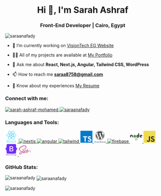 <h1 align="center">Hi 👋, I'm Sarah Ashraf</h1>
<h3 align="center">Front-End Developer | Cairo, Egypt</h3>

<p align="left"> 
  <img src="https://komarev.com/ghpvc/?username=saraanafady&label=Profile%20views&color=0e75b6&style=flat" alt="saraanafady" /> 
</p>

- 🔭 I’m currently working on [VisionTech EG Website](https://visiontecheg.com)

- 👨‍💻 All of my projects are available at [My Portfolio](https://drive.google.com/drive/folders/1DVfzsgrYgiaC7Su5M6107LssZ2DQG1YK?usp=sharing)

- 💬 Ask me about **React, Next.js, Angular, Tailwind CSS, WordPress**

- 📫 How to reach me **saraa8758@gmail.com**

- 📄 Know about my experiences [My Resume](https://drive.google.com/drive/folders/1DVfzsgrYgiaC7Su5M6107LssZ2DQG1YK?usp=sharing)

<h3 align="left">Connect with me:</h3>
<p align="left">
<a href="http://www.linkedin.com/in/sarah-ashraf-mohamed" target="blank">
  <img align="center" src="https://raw.githubusercontent.com/rahuldkjain/github-profile-readme-generator/master/src/images/icons/Social/linked-in-alt.svg" alt="sarah-ashraf-mohamed" height="30" width="40" />
</a>
<a href="https://github.com/saraanafady" target="blank">
  <img align="center" src="https://raw.githubusercontent.com/rahuldkjain/github-profile-readme-generator/master/src/images/icons/Social/github.svg" alt="saraanafady" height="30" width="40" />
</a>
</p>

<h3 align="left">Languages and Tools:</h3>
<p align="left"> 
  <a href="https://reactjs.org/" target="_blank" rel="noreferrer"> <img src="https://raw.githubusercontent.com/devicons/devicon/master/icons/react/react-original-wordmark.svg" alt="react" width="40" height="40"/> </a> 
  <a href="https://nextjs.org/" target="_blank" rel="noreferrer"> <img src="https://cdn.worldvectorlogo.com/logos/nextjs-2.svg" alt="nextjs" width="40" height="40"/> </a> 
  <a href="https://angular.io" target="_blank" rel="noreferrer"> <img src="https://angular.io/assets/images/logos/angular/angular.svg" alt="angular" width="40" height="40"/> </a> 
  <a href="https://tailwindcss.com/" target="_blank" rel="noreferrer"> <img src="https://www.vectorlogo.zone/logos/tailwindcss/tailwindcss-icon.svg" alt="tailwind" width="40" height="40"/> </a> 
  <a href="https://www.typescriptlang.org/" target="_blank" rel="noreferrer"> <img src="https://raw.githubusercontent.com/devicons/devicon/master/icons/typescript/typescript-original.svg" alt="typescript" width="40" height="40"/> </a> 
  <a href="https://wordpress.org/" target="_blank" rel="noreferrer"> <img src="https://raw.githubusercontent.com/devicons/devicon/master/icons/wordpress/wordpress-original.svg" alt="wordpress" width="40" height="40"/> </a> 
  <a href="https://firebase.google.com/" target="_blank" rel="noreferrer"> <img src="https://www.vectorlogo.zone/logos/firebase/firebase-icon.svg" alt="firebase" width="40" height="40"/> </a> 
  <a href="https://nodejs.org" target="_blank" rel="noreferrer"> <img src="https://raw.githubusercontent.com/devicons/devicon/master/icons/nodejs/nodejs-original-wordmark.svg" alt="nodejs" width="40" height="40"/> </a> 
  <a href="https://developer.mozilla.org/en-US/docs/Web/JavaScript" target="_blank" rel="noreferrer"> <img src="https://raw.githubusercontent.com/devicons/devicon/master/icons/javascript/javascript-original.svg" alt="javascript" width="40" height="40"/> </a> 
  <a href="https://getbootstrap.com" target="_blank" rel="noreferrer"> <img src="https://raw.githubusercontent.com/devicons/devicon/master/icons/bootstrap/bootstrap-plain-wordmark.svg" alt="bootstrap" width="40" height="40"/> </a> 
  <a href="https://sass-lang.com" target="_blank" rel="noreferrer"> <img src="https://raw.githubusercontent.com/devicons/devicon/master/icons/sass/sass-original.svg" alt="sass" width="40" height="40"/> </a> 
</p>

<h3 align="left">GitHub Stats:</h3>
<p><img align="left" src="https://github-readme-stats.vercel.app/api/top-langs?username=saraanafady&show_icons=true&locale=en&layout=compact" alt="saraanafady" /></p>

<p>&nbsp;<img align="center" src="https://github-readme-stats.vercel.app/api?username=saraanafady&show_icons=true&locale=en" alt="saraanafady" /></p>

<p><img align="center" src="https://github-readme-streak-stats.herokuapp.com/?user=saraanafady&" alt="saraanafady" /></p>
